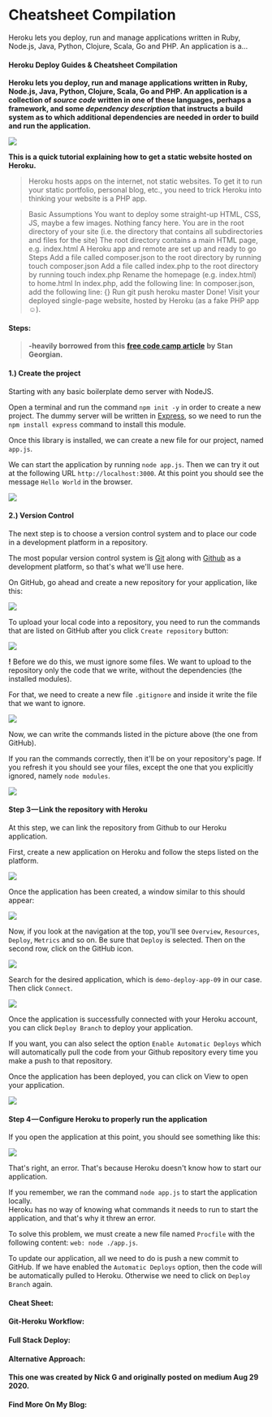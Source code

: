 # Cheatsheet Compilation

Heroku lets you deploy, run and manage applications written in Ruby, Node.js, Java, Python, Clojure, Scala, Go and PHP. An application is a…

#### Heroku Deploy Guides & Cheatsheet Compilation <a href="#b1ab" id="b1ab"></a>

**Heroku lets you deploy, run and manage applications written in Ruby, Node.js, Java, Python, Clojure, Scala, Go and PHP. An application is a collection of **_**source code**_** written in one of these languages, perhaps a framework, and some **_**dependency description**_** that instructs a build system as to which additional dependencies are needed in order to build and run the application.**

![](https://cdn-images-1.medium.com/max/800/0\*gAOfoFENBTwE5mqJ.gif)

**This is a quick tutorial explaining how to get a static website hosted on Heroku.**

> Heroku hosts apps on the internet, not static websites. To get it to run your static portfolio, personal blog, etc., you need to trick Heroku into thinking your website is a PHP app.

> Basic Assumptions You want to deploy some straight-up HTML, CSS, JS, maybe a few images. Nothing fancy here. You are in the root directory of your site (i.e. the directory that contains all subdirectories and files for the site) The root directory contains a main HTML page, e.g. index.html A Heroku app and remote are set up and ready to go Steps Add a file called composer.json to the root directory by running touch composer.json Add a file called index.php to the root directory by running touch index.php Rename the homepage (e.g. index.html) to home.html In index.php, add the following line: In composer.json, add the following line: {} Run git push heroku master Done! Visit your deployed single-page website, hosted by Heroku (as a fake PHP app ☺).

#### Steps: <a href="#70f3" id="70f3"></a>

> **-heavily borrowed from this** [**free code camp article**](https://www.freecodecamp.org/news/how-to-deploy-an-application-to-heroku/) **by Stan Georgian.**

#### 1.) Create the project <a href="#8451" id="8451"></a>

Starting with any basic boilerplate demo server with NodeJS.

Open a terminal and run the command `npm init -y` in order to create a new project. The dummy server will be written in [Express](https://expressjs.com), so we need to run the `npm install express` command to install this module.

Once this library is installed, we can create a new file for our project, named `app.js`.

We can start the application by running `node app.js`. Then we can try it out at the following URL `http://localhost:3000`. At this point you should see the message `Hello World` in the browser.

![](https://cdn-images-1.medium.com/max/800/0\*3FuViRnU9-PB5uqf.PNG)

#### 2.) Version Control <a href="#5a4f" id="5a4f"></a>

The next step is to choose a version control system and to place our code in a development platform in a repository.

The most popular version control system is [Git](https://git-scm.com) along with [Github](https://github.com) as a development platform, so that's what we'll use here.

On GitHub, go ahead and create a new repository for your application, like this:

![](https://cdn-images-1.medium.com/max/800/0\*pyHPJP0kjAV9sij1.PNG)

To upload your local code into a repository, you need to run the commands that are listed on GitHub after you click `Create repository` button:

![](https://cdn-images-1.medium.com/max/800/0\*C7nOWV7ygqTRdqcu.PNG)

**!** Before we do this, we must ignore some files. We want to upload to the repository only the code that we write, without the dependencies (the installed modules).

For that, we need to create a new file `.gitignore` and inside it write the file that we want to ignore.

![](https://cdn-images-1.medium.com/max/800/0\*T-9QyGzUdWvFuA-D.PNG)

Now, we can write the commands listed in the picture above (the one from GitHub).

If you ran the commands correctly, then it'll be on your repository's page. If you refresh it you should see your files, except the one that you explicitly ignored, namely `node modules`.

![](https://cdn-images-1.medium.com/max/800/0\*\_WzaY9T9A0FsvPgb.PNG)

#### Step 3 — Link the repository with Heroku <a href="#f177" id="f177"></a>

At this step, we can link the repository from Github to our Heroku application.

First, create a new application on Heroku and follow the steps listed on the platform.

![](https://cdn-images-1.medium.com/max/800/0\*J9tMV455odrM00UJ.PNG)

Once the application has been created, a window similar to this should appear:

![](https://cdn-images-1.medium.com/max/800/0\*cowa0t6DgTqjUdjR.PNG)

Now, if you look at the navigation at the top, you'll see `Overview`, `Resources`, `Deploy`, `Metrics` and so on. Be sure that `Deploy` is selected. Then on the second row, click on the GitHub icon.

![](https://cdn-images-1.medium.com/max/800/0\*kAZI5kiisUiZ2Z9D.PNG)

Search for the desired application, which is `demo-deploy-app-09` in our case. Then click `Connect`.

![](https://cdn-images-1.medium.com/max/800/0\*T89joca8hXRO8UsL.PNG)

Once the application is successfully connected with your Heroku account, you can click `Deploy Branch` to deploy your application.

If you want, you can also select the option `Enable Automatic Deploys` which will automatically pull the code from your Github repository every time you make a push to that repository.

Once the application has been deployed, you can click on View to open your application.

![](https://cdn-images-1.medium.com/max/800/0\*9dBdxScA9\_dIEz1Q.PNG)

#### Step 4 — Configure Heroku to properly run the application <a href="#3096" id="3096"></a>

If you open the application at this point, you should see something like this:

![](https://cdn-images-1.medium.com/max/800/0\*rMZ8aneIjG3nx211.PNG)

That's right, an error. That's because Heroku doesn't know how to start our application.

If you remember, we ran the command `node app.js` to start the application locally.\
Heroku has no way of knowing what commands it needs to run to start the application, and that's why it threw an error.

To solve this problem, we must create a new file named `Procfile` with the following content: `web: node ./app.js`.

To update our application, all we need to do is push a new commit to GitHub. If we have enabled the `Automatic Deploys` option, then the code will be automatically pulled to Heroku. Otherwise we need to click on `Deploy Branch` again.

#### Cheat Sheet: <a href="#4f85" id="4f85"></a>

#### Git-Heroku Workflow: <a href="#f19f" id="f19f"></a>

#### Full Stack Deploy: <a href="#e56f" id="e56f"></a>

#### Alternative Approach: <a href="#50b5" id="50b5"></a>

#### This one was created by Nick G and originally posted on medium Aug 29 2020. <a href="#155f" id="155f"></a>

#### Find More On My Blog: <a href="#895f" id="895f"></a>
